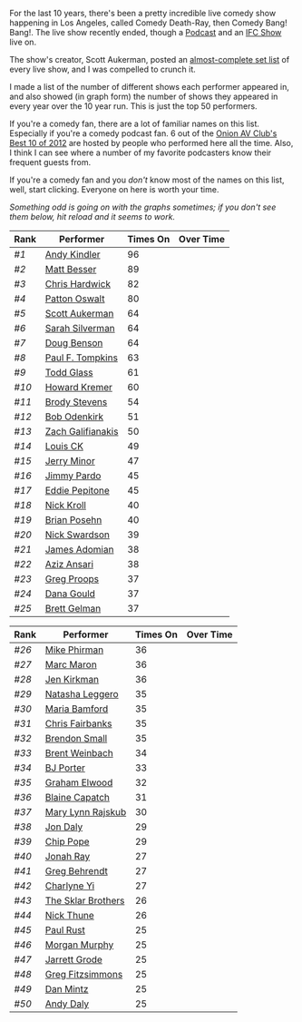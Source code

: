 <!--
.. title: 10 Years of Comedy ... Something Or Other
.. date: 2013/03/26 20:04
.. slug: 10-years-of-comedy-somethingorother
.. tags:
.. link:
.. description:
-->

For the last 10 years, there's been a pretty incredible live comedy show happening in Los Angeles, called Comedy Death-Ray, then Comedy Bang! Bang!. The live show recently ended, though a [Podcast](http://www.earwolf.com/show/comedy-bang-bang/) and an [IFC Show](http://www.ifc.com/shows/comedy-bang-bang) live on.

The show's creator, Scott Aukerman, posted an [almost-complete set list](http://scottaukerman.tumblr.com/post/37178352146/the-last-ten-years-of-comedy-bang-bang-comedy) of every live show, and I was compelled to crunch it.

I made a list of the number of different shows each performer appeared in, and also showed (in graph form) the number of shows they appeared in every year over the 10 year run. This is just the top 50 performers.

If you're a comedy fan, there are a lot of familiar names on this list. Especially if you're a comedy podcast fan.
6 out of the [Onion AV Club's Best 10 of 2012](http://www.avclub.com/articles/the-best-podcasts-of-2012,89885/) are hosted by people who performed here all the time. Also, I think I can see where a number of my favorite podcasters know their frequent guests from.

If you're a comedy fan and you *don't* know most of the names on this list, well, start clicking. Everyone on here is worth your time.

_Something odd is going on with the graphs sometimes; if you don't see them below, hit reload and it seems to work._

<script type="text/javascript" src="/sparky/sparky-raph-min.js"></script>
<style type="text/css"> @import url(/sparky/screen.css); </style>
<div class="row-fluid">
    <div class="span5">
        <table class="table table-condensed table-hover">
            <thead>
                <tr><th>Rank</th><th>Performer</th><th class="total">Times On</th><th> Over Time</th></tr>
            </thead>
            <tbody>
    <tr>
                    <td><em>#1</em></td>
                    <td><a href="http://www.google.com/search?sourceid=navclient&gfns=1&q=Andy+Kindler">Andy Kindler</a></td>
                    <td class="total">96</td>
                    <td>
                        <p><span class="sparkline" data-points=12,15,15,10,10,8,8,7,6,5 data-range_min=0 data-range_max=0 data-preset="hilite-peaks"></span></p>
                    </td>
                </tr>
    <tr>
                    <td><em>#2</em></td>
                    <td><a href="http://www.google.com/search?sourceid=navclient&gfns=1&q=Matt+Besser">Matt Besser</a></td>
                    <td class="total">89</td>
                    <td>
                        <p><span class="sparkline" data-points=8,9,7,9,7,14,9,8,12,6 data-range_min=0 data-range_max=0 data-preset="hilite-peaks"></span></p>
                    </td>
                </tr>
    <tr>
                    <td><em>#3</em></td>
                    <td><a href="http://www.google.com/search?sourceid=navclient&gfns=1&q=Chris+Hardwick">Chris Hardwick</a></td>
                    <td class="total">82</td>
                    <td>
                        <p><span class="sparkline" data-points=9,17,10,11,7,4,8,3,6,7 data-range_min=0 data-range_max=0 data-preset="hilite-peaks"></span></p>
                    </td>
                </tr>
    <tr>
                    <td><em>#4</em></td>
                    <td><a href="http://www.google.com/search?sourceid=navclient&gfns=1&q=Patton+Oswalt">Patton Oswalt</a></td>
                    <td class="total">80</td>
                    <td>
                        <p><span class="sparkline" data-points=13,10,10,9,7,11,6,7,3,4 data-range_min=0 data-range_max=0 data-preset="hilite-peaks"></span></p>
                    </td>
                </tr>
    <tr>
                    <td><em>#5</em></td>
                    <td><a href="http://www.google.com/search?sourceid=navclient&gfns=1&q=Scott+Aukerman">Scott Aukerman</a></td>
                    <td class="total">64</td>
                    <td>
                        <p><span class="sparkline" data-points=16,14,7,4,4,9,5,1,2,2 data-range_min=0 data-range_max=0 data-preset="hilite-peaks"></span></p>
                    </td>
                </tr>
    <tr>
                    <td><em>#6</em></td>
                    <td><a href="http://www.google.com/search?sourceid=navclient&gfns=1&q=Sarah+Silverman">Sarah Silverman</a></td>
                    <td class="total">64</td>
                    <td>
                        <p><span class="sparkline" data-points=8,8,6,5,6,6,6,7,7,5 data-range_min=0 data-range_max=0 data-preset="hilite-peaks"></span></p>
                    </td>
                </tr>
    <tr>
                    <td><em>#7</em></td>
                    <td><a href="http://www.google.com/search?sourceid=navclient&gfns=1&q=Doug+Benson">Doug Benson</a></td>
                    <td class="total">64</td>
                    <td>
                        <p><span class="sparkline" data-points=11,10,15,9,7,5,3,1,2,1 data-range_min=0 data-range_max=0 data-preset="hilite-peaks"></span></p>
                    </td>
                </tr>
    <tr>
                    <td><em>#8</em></td>
                    <td><a href="http://www.google.com/search?sourceid=navclient&gfns=1&q=Paul+F.+Tompkins">Paul F. Tompkins</a></td>
                    <td class="total">63</td>
                    <td>
                        <p><span class="sparkline" data-points=1,0,14,16,11,7,6,6,1,1 data-range_min=0 data-range_max=0 data-preset="hilite-peaks"></span></p>
                    </td>
                </tr>
    <tr>
                    <td><em>#9</em></td>
                    <td><a href="http://www.google.com/search?sourceid=navclient&gfns=1&q=Todd+Glass">Todd Glass</a></td>
                    <td class="total">61</td>
                    <td>
                        <p><span class="sparkline" data-points=8,12,8,6,7,6,3,4,5,2 data-range_min=0 data-range_max=0 data-preset="hilite-peaks"></span></p>
                    </td>
                </tr>
    <tr>
                    <td><em>#10</em></td>
                    <td><a href="http://www.google.com/search?sourceid=navclient&gfns=1&q=Howard+Kremer">Howard Kremer</a></td>
                    <td class="total">60</td>
                    <td>
                        <p><span class="sparkline" data-points=8,9,8,8,8,5,4,5,4,1 data-range_min=0 data-range_max=0 data-preset="hilite-peaks"></span></p>
                    </td>
                </tr>
    <tr>
                    <td><em>#11</em></td>
                    <td><a href="http://www.google.com/search?sourceid=navclient&gfns=1&q=Brody+Stevens">Brody Stevens</a></td>
                    <td class="total">54</td>
                    <td>
                        <p><span class="sparkline" data-points=5,7,6,8,6,6,4,3,5,4 data-range_min=0 data-range_max=0 data-preset="hilite-peaks"></span></p>
                    </td>
                </tr>
    <tr>
                    <td><em>#12</em></td>
                    <td><a href="http://www.google.com/search?sourceid=navclient&gfns=1&q=Bob+Odenkirk">Bob Odenkirk</a></td>
                    <td class="total">51</td>
                    <td>
                        <p><span class="sparkline" data-points=7,8,4,1,8,8,5,2,7,1 data-range_min=0 data-range_max=0 data-preset="hilite-peaks"></span></p>
                    </td>
                </tr>
    <tr>
                    <td><em>#13</em></td>
                    <td><a href="http://www.google.com/search?sourceid=navclient&gfns=1&q=Zach+Galifianakis">Zach Galifianakis</a></td>
                    <td class="total">50</td>
                    <td>
                        <p><span class="sparkline" data-points=7,7,6,2,6,6,6,1,6,3 data-range_min=0 data-range_max=0 data-preset="hilite-peaks"></span></p>
                    </td>
                </tr>
    <tr>
                    <td><em>#14</em></td>
                    <td><a href="http://www.google.com/search?sourceid=navclient&gfns=1&q=Louis+CK">Louis CK</a></td>
                    <td class="total">49</td>
                    <td>
                        <p><span class="sparkline" data-points=10,14,9,5,4,1,3,1,2,0 data-range_min=0 data-range_max=0 data-preset="hilite-peaks"></span></p>
                    </td>
                </tr>
    <tr>
                    <td><em>#15</em></td>
                    <td><a href="http://www.google.com/search?sourceid=navclient&gfns=1&q=Jerry+Minor">Jerry Minor</a></td>
                    <td class="total">47</td>
                    <td>
                        <p><span class="sparkline" data-points=12,10,7,2,0,2,7,2,4,1 data-range_min=0 data-range_max=0 data-preset="hilite-peaks"></span></p>
                    </td>
                </tr>
    <tr>
                    <td><em>#16</em></td>
                    <td><a href="http://www.google.com/search?sourceid=navclient&gfns=1&q=Jimmy+Pardo">Jimmy Pardo</a></td>
                    <td class="total">45</td>
                    <td>
                        <p><span class="sparkline" data-points=4,9,6,7,5,4,4,2,3,1 data-range_min=0 data-range_max=0 data-preset="hilite-peaks"></span></p>
                    </td>
                </tr>
    <tr>
                    <td><em>#17</em></td>
                    <td><a href="http://www.google.com/search?sourceid=navclient&gfns=1&q=Eddie+Pepitone">Eddie Pepitone</a></td>
                    <td class="total">45</td>
                    <td>
                        <p><span class="sparkline" data-points=6,6,7,6,4,4,4,1,4,3 data-range_min=0 data-range_max=0 data-preset="hilite-peaks"></span></p>
                    </td>
                </tr>
    <tr>
                    <td><em>#18</em></td>
                    <td><a href="http://www.google.com/search?sourceid=navclient&gfns=1&q=Nick+Kroll">Nick Kroll</a></td>
                    <td class="total">40</td>
                    <td>
                        <p><span class="sparkline" data-points=0,0,0,3,3,5,11,6,6,6 data-range_min=0 data-range_max=0 data-preset="hilite-peaks"></span></p>
                    </td>
                </tr>
    <tr>
                    <td><em>#19</em></td>
                    <td><a href="http://www.google.com/search?sourceid=navclient&gfns=1&q=Brian+Posehn">Brian Posehn</a></td>
                    <td class="total">40</td>
                    <td>
                        <p><span class="sparkline" data-points=6,9,6,4,4,3,2,3,2,1 data-range_min=0 data-range_max=0 data-preset="hilite-peaks"></span></p>
                    </td>
                </tr>
    <tr>
                    <td><em>#20</em></td>
                    <td><a href="http://www.google.com/search?sourceid=navclient&gfns=1&q=Nick+Swardson">Nick Swardson</a></td>
                    <td class="total">39</td>
                    <td>
                        <p><span class="sparkline" data-points=15,9,5,1,3,1,0,4,1,0 data-range_min=0 data-range_max=0 data-preset="hilite-peaks"></span></p>
                    </td>
                </tr>
    <tr>
                    <td><em>#21</em></td>
                    <td><a href="http://www.google.com/search?sourceid=navclient&gfns=1&q=James+Adomian">James Adomian</a></td>
                    <td class="total">38</td>
                    <td>
                        <p><span class="sparkline" data-points=0,0,7,7,5,5,3,3,4,4 data-range_min=0 data-range_max=0 data-preset="hilite-peaks"></span></p>
                    </td>
                </tr>
    <tr>
                    <td><em>#22</em></td>
                    <td><a href="http://www.google.com/search?sourceid=navclient&gfns=1&q=Aziz+Ansari">Aziz Ansari</a></td>
                    <td class="total">38</td>
                    <td>
                        <p><span class="sparkline" data-points=0,0,1,9,3,3,6,7,5,4 data-range_min=0 data-range_max=0 data-preset="hilite-peaks"></span></p>
                    </td>
                </tr>
    <tr>
                    <td><em>#23</em></td>
                    <td><a href="http://www.google.com/search?sourceid=navclient&gfns=1&q=Greg+Proops">Greg Proops</a></td>
                    <td class="total">37</td>
                    <td>
                        <p><span class="sparkline" data-points=7,6,7,3,3,3,1,5,1,1 data-range_min=0 data-range_max=0 data-preset="hilite-peaks"></span></p>
                    </td>
                </tr>
    <tr>
                    <td><em>#24</em></td>
                    <td><a href="http://www.google.com/search?sourceid=navclient&gfns=1&q=Dana+Gould">Dana Gould</a></td>
                    <td class="total">37</td>
                    <td>
                        <p><span class="sparkline" data-points=3,4,3,2,4,5,5,5,3,3 data-range_min=0 data-range_max=0 data-preset="hilite-peaks"></span></p>
                    </td>
                </tr>
    <tr>
                    <td><em>#25</em></td>
                    <td><a href="http://www.google.com/search?sourceid=navclient&gfns=1&q=Brett+Gelman">Brett Gelman</a></td>
                    <td class="total">37</td>
                    <td>
                        <p><span class="sparkline" data-points=0,0,0,1,2,11,9,7,4,3 data-range_min=0 data-range_max=0 data-preset="hilite-peaks"></span></p>
                    </td>
                </tr>
    </tbody>
        </table>
    </div>
    <div class="span5 offset1">
        <table class="table table-condensed table-hover">
            <thead>
                <tr><th>Rank</th><th>Performer</th><th class="total">Times On</th><th> Over Time</th></tr>
            </thead>
            <tbody>
    <tr>
                    <td><em>#26</em></td>
                    <td><a href="http://www.google.com/search?sourceid=navclient&gfns=1&q=Mike+Phirman">Mike Phirman</a></td>
                    <td class="total">36</td>
                    <td>
                        <p><span class="sparkline" data-points=5,11,7,6,3,2,1,1,0,0 data-range_min=0 data-range_max=0 data-preset="hilite-peaks"></span></p>
                    </td>
                </tr>
    <tr>
                    <td><em>#27</em></td>
                    <td><a href="http://www.google.com/search?sourceid=navclient&gfns=1&q=Marc+Maron">Marc Maron</a></td>
                    <td class="total">36</td>
                    <td>
                        <p><span class="sparkline" data-points=7,1,1,6,2,3,2,4,6,4 data-range_min=0 data-range_max=0 data-preset="hilite-peaks"></span></p>
                    </td>
                </tr>
    <tr>
                    <td><em>#28</em></td>
                    <td><a href="http://www.google.com/search?sourceid=navclient&gfns=1&q=Jen+Kirkman">Jen Kirkman</a></td>
                    <td class="total">36</td>
                    <td>
                        <p><span class="sparkline" data-points=2,4,3,6,5,4,3,4,4,1 data-range_min=0 data-range_max=0 data-preset="hilite-peaks"></span></p>
                    </td>
                </tr>
    <tr>
                    <td><em>#29</em></td>
                    <td><a href="http://www.google.com/search?sourceid=navclient&gfns=1&q=Natasha+Leggero">Natasha Leggero</a></td>
                    <td class="total">35</td>
                    <td>
                        <p><span class="sparkline" data-points=2,4,3,2,4,2,4,5,5,4 data-range_min=0 data-range_max=0 data-preset="hilite-peaks"></span></p>
                    </td>
                </tr>
    <tr>
                    <td><em>#30</em></td>
                    <td><a href="http://www.google.com/search?sourceid=navclient&gfns=1&q=Maria+Bamford">Maria Bamford</a></td>
                    <td class="total">35</td>
                    <td>
                        <p><span class="sparkline" data-points=2,2,3,5,4,4,4,5,4,2 data-range_min=0 data-range_max=0 data-preset="hilite-peaks"></span></p>
                    </td>
                </tr>
    <tr>
                    <td><em>#31</em></td>
                    <td><a href="http://www.google.com/search?sourceid=navclient&gfns=1&q=Chris+Fairbanks">Chris Fairbanks</a></td>
                    <td class="total">35</td>
                    <td>
                        <p><span class="sparkline" data-points=1,3,4,4,3,4,4,3,4,5 data-range_min=0 data-range_max=0 data-preset="hilite-peaks"></span></p>
                    </td>
                </tr>
    <tr>
                    <td><em>#32</em></td>
                    <td><a href="http://www.google.com/search?sourceid=navclient&gfns=1&q=Brendon+Small">Brendon Small</a></td>
                    <td class="total">35</td>
                    <td>
                        <p><span class="sparkline" data-points=3,8,9,4,1,2,0,3,3,2 data-range_min=0 data-range_max=0 data-preset="hilite-peaks"></span></p>
                    </td>
                </tr>
    <tr>
                    <td><em>#33</em></td>
                    <td><a href="http://www.google.com/search?sourceid=navclient&gfns=1&q=Brent+Weinbach">Brent Weinbach</a></td>
                    <td class="total">34</td>
                    <td>
                        <p><span class="sparkline" data-points=0,0,2,5,5,4,5,5,5,3 data-range_min=0 data-range_max=0 data-preset="hilite-peaks"></span></p>
                    </td>
                </tr>
    <tr>
                    <td><em>#34</em></td>
                    <td><a href="http://www.google.com/search?sourceid=navclient&gfns=1&q=BJ+Porter">BJ Porter</a></td>
                    <td class="total">33</td>
                    <td>
                        <p><span class="sparkline" data-points=6,6,4,3,1,9,4,0,0,0 data-range_min=0 data-range_max=0 data-preset="hilite-peaks"></span></p>
                    </td>
                </tr>
    <tr>
                    <td><em>#35</em></td>
                    <td><a href="http://www.google.com/search?sourceid=navclient&gfns=1&q=Graham+Elwood">Graham Elwood</a></td>
                    <td class="total">32</td>
                    <td>
                        <p><span class="sparkline" data-points=4,6,11,4,2,3,2,0,0,0 data-range_min=0 data-range_max=0 data-preset="hilite-peaks"></span></p>
                    </td>
                </tr>
    <tr>
                    <td><em>#36</em></td>
                    <td><a href="http://www.google.com/search?sourceid=navclient&gfns=1&q=Blaine+Capatch">Blaine Capatch</a></td>
                    <td class="total">31</td>
                    <td>
                        <p><span class="sparkline" data-points=7,7,7,4,3,1,2,0,0,0 data-range_min=0 data-range_max=0 data-preset="hilite-peaks"></span></p>
                    </td>
                </tr>
    <tr>
                    <td><em>#37</em></td>
                    <td><a href="http://www.google.com/search?sourceid=navclient&gfns=1&q=Mary+Lynn+Rajskub">Mary Lynn Rajskub</a></td>
                    <td class="total">30</td>
                    <td>
                        <p><span class="sparkline" data-points=5,4,0,6,7,2,3,1,1,1 data-range_min=0 data-range_max=0 data-preset="hilite-peaks"></span></p>
                    </td>
                </tr>
    <tr>
                    <td><em>#38</em></td>
                    <td><a href="http://www.google.com/search?sourceid=navclient&gfns=1&q=Jon+Daly">Jon Daly</a></td>
                    <td class="total">29</td>
                    <td>
                        <p><span class="sparkline" data-points=0,0,0,1,1,7,9,5,2,4 data-range_min=0 data-range_max=0 data-preset="hilite-peaks"></span></p>
                    </td>
                </tr>
    <tr>
                    <td><em>#39</em></td>
                    <td><a href="http://www.google.com/search?sourceid=navclient&gfns=1&q=Chip+Pope">Chip Pope</a></td>
                    <td class="total">29</td>
                    <td>
                        <p><span class="sparkline" data-points=3,6,6,2,2,4,1,2,0,3 data-range_min=0 data-range_max=0 data-preset="hilite-peaks"></span></p>
                    </td>
                </tr>
    <tr>
                    <td><em>#40</em></td>
                    <td><a href="http://www.google.com/search?sourceid=navclient&gfns=1&q=Jonah+Ray">Jonah Ray</a></td>
                    <td class="total">27</td>
                    <td>
                        <p><span class="sparkline" data-points=9,3,3,3,3,2,0,2,1,1 data-range_min=0 data-range_max=0 data-preset="hilite-peaks"></span></p>
                    </td>
                </tr>
    <tr>
                    <td><em>#41</em></td>
                    <td><a href="http://www.google.com/search?sourceid=navclient&gfns=1&q=Greg+Behrendt">Greg Behrendt</a></td>
                    <td class="total">27</td>
                    <td>
                        <p><span class="sparkline" data-points=6,4,2,0,2,5,2,2,3,1 data-range_min=0 data-range_max=0 data-preset="hilite-peaks"></span></p>
                    </td>
                </tr>
    <tr>
                    <td><em>#42</em></td>
                    <td><a href="http://www.google.com/search?sourceid=navclient&gfns=1&q=Charlyne+Yi">Charlyne Yi</a></td>
                    <td class="total">27</td>
                    <td>
                        <p><span class="sparkline" data-points=0,0,6,4,5,2,5,2,2,1 data-range_min=0 data-range_max=0 data-preset="hilite-peaks"></span></p>
                    </td>
                </tr>
    <tr>
                    <td><em>#43</em></td>
                    <td><a href="http://www.google.com/search?sourceid=navclient&gfns=1&q=The+Sklar+Brothers">The Sklar Brothers</a></td>
                    <td class="total">26</td>
                    <td>
                        <p><span class="sparkline" data-points=3,0,1,3,4,5,3,6,1,0 data-range_min=0 data-range_max=0 data-preset="hilite-peaks"></span></p>
                    </td>
                </tr>
    <tr>
                    <td><em>#44</em></td>
                    <td><a href="http://www.google.com/search?sourceid=navclient&gfns=1&q=Nick+Thune">Nick Thune</a></td>
                    <td class="total">26</td>
                    <td>
                        <p><span class="sparkline" data-points=0,0,0,4,3,5,3,5,4,2 data-range_min=0 data-range_max=0 data-preset="hilite-peaks"></span></p>
                    </td>
                </tr>
    <tr>
                    <td><em>#45</em></td>
                    <td><a href="http://www.google.com/search?sourceid=navclient&gfns=1&q=Paul+Rust">Paul Rust</a></td>
                    <td class="total">25</td>
                    <td>
                        <p><span class="sparkline" data-points=0,0,4,7,4,4,3,1,1,1 data-range_min=0 data-range_max=0 data-preset="hilite-peaks"></span></p>
                    </td>
                </tr>
    <tr>
                    <td><em>#46</em></td>
                    <td><a href="http://www.google.com/search?sourceid=navclient&gfns=1&q=Morgan+Murphy">Morgan Murphy</a></td>
                    <td class="total">25</td>
                    <td>
                        <p><span class="sparkline" data-points=5,3,4,2,2,3,3,1,1,1 data-range_min=0 data-range_max=0 data-preset="hilite-peaks"></span></p>
                    </td>
                </tr>
    <tr>
                    <td><em>#47</em></td>
                    <td><a href="http://www.google.com/search?sourceid=navclient&gfns=1&q=Jarrett+Grode">Jarrett Grode</a></td>
                    <td class="total">25</td>
                    <td>
                        <p><span class="sparkline" data-points=5,6,4,4,3,1,1,1,0,0 data-range_min=0 data-range_max=0 data-preset="hilite-peaks"></span></p>
                    </td>
                </tr>
    <tr>
                    <td><em>#48</em></td>
                    <td><a href="http://www.google.com/search?sourceid=navclient&gfns=1&q=Greg+Fitzsimmons">Greg Fitzsimmons</a></td>
                    <td class="total">25</td>
                    <td>
                        <p><span class="sparkline" data-points=4,2,3,0,2,3,1,3,3,4 data-range_min=0 data-range_max=0 data-preset="hilite-peaks"></span></p>
                    </td>
                </tr>
    <tr>
                    <td><em>#49</em></td>
                    <td><a href="http://www.google.com/search?sourceid=navclient&gfns=1&q=Dan+Mintz">Dan Mintz</a></td>
                    <td class="total">25</td>
                    <td>
                        <p><span class="sparkline" data-points=7,6,2,3,3,1,0,0,1,2 data-range_min=0 data-range_max=0 data-preset="hilite-peaks"></span></p>
                    </td>
                </tr>
    <tr>
                    <td><em>#50</em></td>
                    <td><a href="http://www.google.com/search?sourceid=navclient&gfns=1&q=Andy+Daly">Andy Daly</a></td>
                    <td class="total">25</td>
                    <td>
                        <p><span class="sparkline" data-points=1,1,1,4,2,13,1,1,1,0 data-range_min=0 data-range_max=0 data-preset="hilite-peaks"></span></p>
                    </td>
                </tr>
    </tbody>
        </table>
    </div>
    </div>
<script type="text/javascript">
    document.body.onload = function() {
       var sparks = document.querySelectorAll(".sparkline"),
            len = sparks.length;
        for (var i = 0; i < len; i++) {
            var el = sparks[i],
                data = sparky.parse.numbers(el.getAttribute("data-points")),
                preset = sparky.presets.get(el.getAttribute("data-preset")),
                options = sparky.util.getElementOptions(el, preset);
            sparky.sparkline(el, data, options);
        }
    };
</script>
